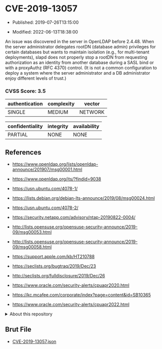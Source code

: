 # CVE-2019-13057

- Published: 2019-07-26T13:15:00

- Modified: 2022-06-13T18:38:00

An issue was discovered in the server in OpenLDAP before 2.4.48. When the server administrator delegates rootDN (database admin) privileges for certain databases but wants to maintain isolation (e.g., for multi-tenant deployments), slapd does not properly stop a rootDN from requesting authorization as an identity from another database during a SASL bind or with a proxyAuthz (RFC 4370) control. (It is not a common configuration to deploy a system where the server administrator and a DB administrator enjoy different levels of trust.)

### CVSS Score: **3.5**

| authentication | complexity | vector |
| --- | --- | --- |
| SINGLE | MEDIUM | NETWORK |

| confidentiality | integrity | availability |
| --- | --- | --- |
| PARTIAL | NONE | NONE |

## References

* https://www.openldap.org/lists/openldap-announce/201907/msg00001.html

* https://www.openldap.org/its/?findid=9038

* https://usn.ubuntu.com/4078-1/

* https://lists.debian.org/debian-lts-announce/2019/08/msg00024.html

* https://usn.ubuntu.com/4078-2/

* https://security.netapp.com/advisory/ntap-20190822-0004/

* http://lists.opensuse.org/opensuse-security-announce/2019-09/msg00053.html

* http://lists.opensuse.org/opensuse-security-announce/2019-09/msg00058.html

* https://support.apple.com/kb/HT210788

* https://seclists.org/bugtraq/2019/Dec/23

* http://seclists.org/fulldisclosure/2019/Dec/26

* https://www.oracle.com/security-alerts/cpuapr2020.html

* https://kc.mcafee.com/corporate/index?page=content&id=SB10365

* https://www.oracle.com/security-alerts/cpuapr2022.html

<details>
<summary>About this repository</summary> 

  This repository is part of the project [Live Hack CVE](https://github.com/Live-Hack-CVE). Main website can be found [www.live-hack.org](https://www.live-hack.org) 
  
  Made by [Sn0wAlice](https://github.com/Sn0wAlice) for the people that care about security and need to have a feed of the latest CVEs. Hope you enjoy it, don't forget to star the repo and follow me on [Twitter](https://twitter.com/Sn0wAlice) and [Github](https://github.com/Sn0wAlice). And that is my [personnal website](https://www.alice-snow.me/)

  - [Home Page](https://github.com/Live-Hack-CVE)
  - [Framework](https://github.com/Live-Hack-CVE/cve-framework)
  - [CVE database](https://github.com/Live-Hack-CVE/full_database)
  - [Changelog](https://github.com/Live-Hack-CVE/Changelog)
</details>

## Brut File

* [CVE-2019-13057.json](https://raw.githubusercontent.com/Live-Hack-CVE/full_database/main/cves/2019/CVE-2019-13057.json)

